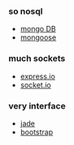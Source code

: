 ### so nosql 
- <a href="http://docs.mongodb.org/manual/installation/">mongo DB</a>
- <a href="http://mongoosejs.com/docs/guide.html">mongoose</a>

### much sockets 
- <a href="http://express-io.org/">express.io</a>
- <a href="http://socket.io/">socket.io</a>

### very interface
- <a href="http://jade-lang.com/">jade</a>
- <a href="getbootstrap.com">bootstrap<a/>
